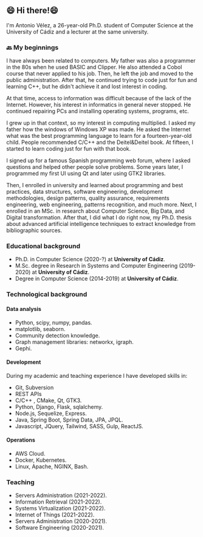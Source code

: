 ## 😄 Hi there!😄
I'm Antonio Vélez, a 26-year-old Ph.D. student of Computer Science at the University of Cádiz and a lecturer at the same university.

### 🔙 My beginnings
I have always been related to computers. My father was also a programmer in the 80s when he used BASIC and Clipper. He also attended a Cobol course that never applied to his job. Then, he left the job and moved to the public administration. After that, he continued trying to code just for fun and learning C++, but he didn't achieve it and lost interest in coding.

At that time, access to information was difficult because of the lack of the Internet. However, his interest in informatics in general never stopped. He continued repairing PCs and installing operating systems, programs, etc.

I grew up in that context, so my interest in computing multiplied. I asked my father how the windows of Windows XP was made. He asked the Internet what was the best programming language to learn for a fourteen-year-old child. People recommended C/C++ and the Deitel&Deitel book. At fifteen, I started to learn coding just for fun with that book.

I signed up for a famous Spanish programming web forum, where I asked questions and helped other people solve problems. Some years later, I programmed my first UI using Qt and later using GTK2 libraries.

Then, I enrolled in university and learned about programming and best practices, data structures, software engineering, development methodologies, design patterns, quality assurance, requirements engineering, web engineering, patterns recognition, and much more. Next, I enrolled in an MSc. in research about Computer Science, Big Data, and Digital transformation. After that, I did what I do right now, my Ph.D. thesis about advanced artificial intelligence techniques to extract knowledge from bibliographic sources.

### Educational background

* Ph.D. in Computer Science (2020-?) at **University of Cádiz**.
* M.Sc. degree in Research in Systems and Computer Engineering (2019-2020) at **University of Cádiz**.
* Degree in Computer Science (2014-2019) at **University of Cádiz**.

### Technological background
#### Data analysis

* Python, scipy, numpy, pandas.
* matplotlib, seaborn.
* Community detection knowledge.
* Graph management libraries: networkx, igraph.
* Gephi.

#### Development
During my academic and teaching experience I have developed skills in:
* Git, Subversion
* REST APIs
* C/C++ , CMake, Qt, GTK3.
* Python, Django, Flask, sqlalchemy.
* Node.js, Sequelize, Express.
* Java, Spring Boot, Spring Data, JPA, JPQL.
* Javascript, JQuery, Tailwind, SASS, Gulp, ReactJS.
#### Operations
* AWS Cloud.
* Docker, Kubernetes.
* Linux, Apache, NGINX, Bash.
### Teaching

* Servers Administration (2021-2022).
* Information Retrieval (2021-2022).
* Systems Virtualization (2021-2022).
* Internet of Things (2021-2022).
* Servers Administration (2020-2021).
* Software Engineering (2020-2021).

<!--
**avleze/avleze** is a ✨ _special_ ✨ repository because its `README.md` (this file) appears on your GitHub profile.

Here are some ideas to get you started:

- 🔭 I’m currently working on ...
- 🌱 I’m currently learning ...
- 👯 I’m looking to collaborate on ...
- 🤔 I’m looking for help with ...
- 💬 Ask me about ...
- 📫 How to reach me: ...
- 😄 Pronouns: ...
- ⚡ Fun fact: ...
-->
